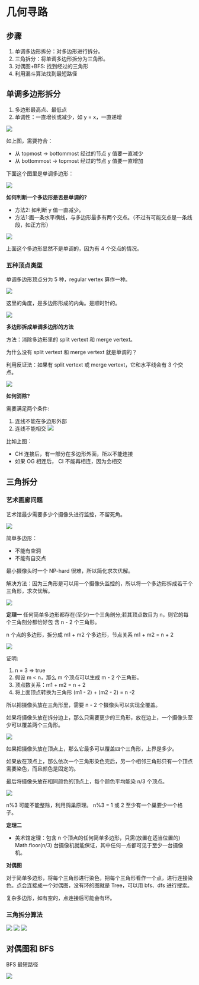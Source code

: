 # 几何寻路

## 步骤

1. 单调多边形拆分：对多边形进行拆分。
2. 三角拆分：将单调多边形拆分为三角形。
3. 对偶图+BFS: 找到经过的三角形
4. 利用漏斗算法找到最短路径

## 单调多边形拆分

1. 多边形最高点、最低点
2. 单调性：一直增长或减少，如 y = x，一直递增

![](imgs/2022-07-10-19-23-33.png)

如上图，需要符合：

- 从 topmost -> bottommost 经过的节点 y 值要一直减少
- 从 bottommost -> topmost 经过的节点 y 值要一直增加

下面这个图里是单调多边形：

![](imgs/2022-07-10-19-25-58.png)

**如何判断一个多边形是否是单调的?**

- 方法2: 如判断 y 值一直减少。
- 方法1:画一条水平横线，与多边形最多有两个交点。（不过有可能交点是一条线段，如正方形）

![](imgs/2022-07-10-19-29-05.png)

上面这个多边形显然不是单调的，因为有 4 个交点的情况。

### 五种顶点类型

单调多边形顶点分为  5 种，regular vertex 算作一种。

![](imgs/2022-07-10-19-32-25.png)

这里的角度，是多边形形成的内角。是顺时针的。

![](imgs/2022-07-10-19-37-19.png)

**多边形拆成单调多边形的方法**

方法：消除多边形里的 split vertext 和 merge vertext。

为什么没有 split vertext 和 merge vertext 就是单调的？

利用反证法：如果有 split vertext 或 merge vertext，它和水平线会有 3 个交点。

![](imgs/2022-07-10-19-47-07.png)

**如何消除?**

需要满足两个条件:

1. 连线不能在多边形外部
2. 连线不能相交
![](imgs/2022-07-10-19-51-02.png)

比如上图：

- CH 连接后，有一部分在多边形外面，所以不能连接
- 如果 OG 相连后， CI 不能再相连，因为会相交

## 三角拆分

### 艺术画廊问题

艺术馆最少需要多少个摄像头进行监控，不留死角。

![](imgs/2022-07-10-21-12-57.png)

简单多边形：

- 不能有空洞
- 不能有自交点

最小摄像头时一个 NP-hard 很难，所以简化求次优解。

解决方法：因为三角形是可以用一个摄像头监控的，所以将一个多边形拆成若干个三角形，求次优解。

![](imgs/2022-07-10-21-15-59.png)

**定理一**
任何简单多边形都存在(至少)一个三角剖分;若其顶点数目为 n，则它的每个三角剖分都恰好包 含 n - 2 个三角形。

n 个点的多边形，拆分成 m1 + m2 个多边形，节点关系 m1 + m2 = n + 2

![](imgs/2022-07-10-21-35-16.png)

证明:

1. n = 3 => true
2. 假设 m < n，那么 m 个顶点可以生成 m - 2 个三角形。
3. 顶点数关系：m1 + m2 = n + 2
4. 将上面顶点转换为三角形 (m1 - 2) + (m2 - 2) = n -2

所以把摄像头放在三角形里，需要 n - 2 个摄像头可以实现全覆盖。

如果将摄像头放在拆分边上，那么只需要更少的三角形，放在边上，一个摄像头至少可以覆盖两个三角形。

![](imgs/2022-07-10-21-42-10.png)

如果把摄像头放在顶点上，那么它最多可以覆盖四个三角形，上界是多少。

如果放在顶点上，那么依次一个三角形染色完后，另一个相邻三角形只有一个顶点需要染色，而且颜色是固定的。

最后将摄像头放在相同颜色的顶点上，每个颜色平均能染 n/3 个顶点。

![](imgs/2022-07-10-21-53-50.png)

n%3 可能不能整除，利用鸽巢原理。 n%3 = 1 或 2 至少有一个巢要少一个格子。

**定理二**

- 美术馆定理：包含 n 个顶点的任何简单多边形，只需(放置在适当位置的) Math.floor(n/3) 台摄像机就能保证，其中任何一点都可见于至少一台摄像机。

**对偶图**

对于简单多边形，将每个三角形进行染色，把每个三角形看作一个点，进行连接染色。点会连接成一个对偶图，没有环的图就是 Tree，可以用 bfs、dfs 进行搜索。

复杂多边形，如有空的，点连接后可能会有环。

### 三角拆分算法

![](imgs/2022-07-10-22-15-18.png)
![](imgs/2022-07-10-22-15-32.png)
![](imgs/2022-07-10-22-16-49.png)

## 对偶图和 BFS

BFS 最短路径

![](imgs/2022-07-10-22-34-21.png)
